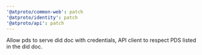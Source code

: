```yaml
---
'@atproto/common-web': patch
'@atproto/identity': patch
'@atproto/api': patch
---
```


Allow pds to serve did doc with credentials, API client to respect PDS listed in the did doc.
